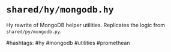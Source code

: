 # `shared/hy/mongodb.hy`

Hy rewrite of MongoDB helper utilities.
Replicates the logic from `shared/py/mongodb.py`.

#hashtags: #hy #mongodb #utilities #promethean
